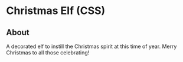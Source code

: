 # Christmas Elf (CSS)

## About

A decorated elf to instill the Christmas spirit at this time of year. Merry Christmas to all those celebrating!
